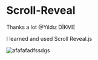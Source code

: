 # Scroll-Reveal

Thanks a lot @Yıldız DİKME

I learned and used Scroll Reveal.js 

![afafafadfssdgs](https://user-images.githubusercontent.com/102485608/232935530-68e2b95e-5dd2-42c2-9e80-92eca95f2c62.gif)
